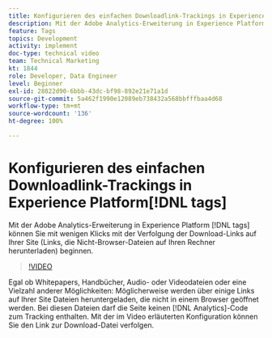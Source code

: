 ```yaml
---
title: Konfigurieren des einfachen Downloadlink-Trackings in Experience Platform-Tags
description: Mit der Adobe Analytics-Erweiterung in Experience Platform-Tags können Sie mit wenigen Klicks mit der Verfolgung der Download-Links auf Ihrer Site (Links, die Nicht-Browser-Dateien auf Ihren Rechner herunterladen) beginnen.
feature: Tags
topics: Development
activity: implement
doc-type: technical video
team: Technical Marketing
kt: 1844
role: Developer, Data Engineer
level: Beginner
exl-id: 28822d90-6bbb-43dc-bf98-892e21e71a1d
source-git-commit: 5a462f1990e12089eb738432a568bbfffbaa4d68
workflow-type: tm+mt
source-wordcount: '136'
ht-degree: 100%

---
```


# Konfigurieren des einfachen Downloadlink-Trackings in Experience Platform[!DNL tags]

Mit der Adobe Analytics-Erweiterung in Experience Platform [!DNL tags] können Sie mit wenigen Klicks mit der Verfolgung der Download-Links auf Ihrer Site (Links, die Nicht-Browser-Dateien auf Ihren Rechner herunterladen) beginnen.

>[!VIDEO](https://video.tv.adobe.com/v/3429923/?quality=12&learn=on&captions=ger)

Egal ob Whitepapers, Handbücher, Audio- oder Videodateien oder eine Vielzahl anderer Möglichkeiten: Möglicherweise werden über einige Links auf Ihrer Site Dateien heruntergeladen, die nicht in einem Browser geöffnet werden. Bei diesen Dateien darf die Seite keinen [!DNL Analytics]-Code zum Tracking enthalten. Mit der im Video erläuterten Konfiguration können Sie den Link zur Download-Datei verfolgen.
